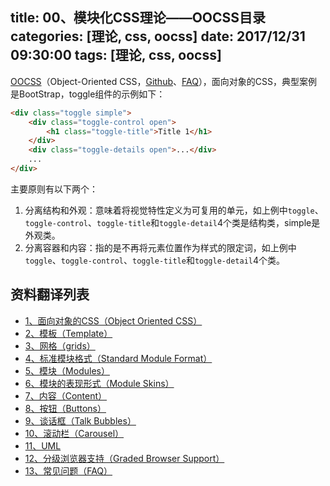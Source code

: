 title: 00、模块化CSS理论——OOCSS目录
categories: [理论, css, oocss]
date: 2017/12/31 09:30:00
tags: [理论, css, oocss]
---

[OOCSS](http://oocss.org)（Object-Oriented CSS，[Github](https://github.com/stubbornella/oocss/wiki)、[FAQ](https://github.com/stubbornella/oocss/wiki/faq)），面向对象的CSS，典型案例是BootStrap，toggle组件的示例如下：

```html
<div class="toggle simple">
    <div class="toggle-control open">
        <h1 class="toggle-title">Title 1</h1>
    </div>
    <div class="toggle-details open">...</div>
    ...
</div>
```

主要原则有以下两个：

1. 分离结构和外观：意味着将视觉特性定义为可复用的单元，如上例中`toggle`、`toggle-control`、`toggle-title`和`toggle-detail`4个类是结构类，simple是外观类。
2. 分离容器和内容：指的是不再将元素位置作为样式的限定词，如上例中`toggle`、`toggle-control`、`toggle-title`和`toggle-detail`4个类。


## 资料翻译列表
- [1、面向对象的CSS（Object Oriented CSS）](/standard/2018/01/02/01、面向对象的css（object-oriented-css）.html)
- [2、模板（Template）](/standard/2018/05/29/02、模板（template）.html)
- [3、网格（grids）](/standard/2018/06/06/03、网格（grids）.html)
- [4、标准模块格式（Standard Module Format）](/standard/2018/06/06/04、标准模块格式（standard-module-format）.html)
- [5、模块（Modules）](/standard/2018/06/26/05、模块-容器对象（modules-container-objects）.html)
- [6、模块的表现形式（Module Skins）](06-Module-Skins.md)
- [7、内容（Content）](07-Content.md)
- [8、按钮（Buttons）](08-Buttons.md)
- [9、谈话框（Talk Bubbles）](09-Talk-Bubbles.md)
- [10、滚动栏（Carousel）](10-Carousel.md)
- [11、UML](11-UML.md)
- [12、分级浏览器支持（Graded Browser Support）](12-Graded-Browser-Support.md)
- [13、常见问题（FAQ）](13-FAQ.md)
